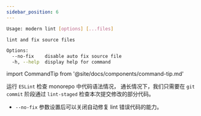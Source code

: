 ```yaml
---
sidebar_position: 6
---
```


```bash
Usage: modern lint [options] [...files]

lint and fix source files

Options:
  --no-fix    disable auto fix source file
  -h, --help  display help for command
```

import CommandTip from '@site/docs/components/command-tip.md'

<CommandTip />

运行 `ESLint` 检查 monorepo 中代码语法情况， 通长情况下，我们只需要在 `git commit` 阶段通过 `lint-staged` 检查本次提交修改的部分代码。

* `--no-fix` 参数设置后可以关闭自动修复 lint 错误代码的能力。
